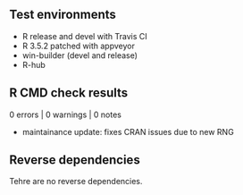 ## Test environments
* R release and devel with Travis CI
* R 3.5.2 patched with appveyor
* win-builder (devel and release)
* R-hub

## R CMD check results

0 errors | 0 warnings | 0 notes

* maintainance update: fixes CRAN issues due to new RNG

## Reverse dependencies

Tehre are no reverse dependencies.
